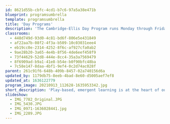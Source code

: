 ```yaml
---
id: 8621d55b-cbfc-4cd1-b7c6-97a5a38e471b
blueprint: programsumbrella
template: programsumbrella
title: 'Day Programs'
description: 'The Cambridge-Ellis Day Program runs Monday through Friday, from 8:30 a.m. until 3:00 p.m. (with an option for daily dismissal at noon). We serve toddlers and preschool age children in seven classrooms that are grouped according to development. The curriculum at Cambridge-Ellis School is designed to promote social and emotional, cognitive, and pre-literacy skills and to provide a foundation for the study of mathematics and science. We have great respect for children as thinkers and learners and value their contributions to joint investigations. We believe that children learn best through play, active participation and engagement with teachers, peers, and materials.'
classrooms:
  - 448d749d-93d0-4c81-bd6f-806e5e431849
  - af22aa7b-08f2-4f3a-b509-10c03031eee4
  - eb19cc0e-2314-4252-8f6c-af927cfa0ab2
  - 9ae28b20-3a65-4e4b-8f56-4de6eef458f9
  - 73f44629-52d8-444e-8cc4-35a3a7569479
  - 8f6909ad-b9a1-41e8-b54e-b0f90bfc48ba
  - 7c58e147-8daa-4bf1-9ef4-0c2d74ac028f
parent: 261c91f6-648b-409b-8457-02a740156d6a
updated_by: 1179db75-8eeb-4bad-8e60-d5005aef7ef8
updated_at: 1636122779
program_image: 20210913_112628-1635953342.jpg
short_description: 'Play-based, emergent learning is at the heart of our Day Program. We serve toddlers and preschool age children in seven classrooms that are grouped according to age and development.'
slideshow:
  - IMG_7782_Original.JPG
  - IMG_5430.JPG
  - IMG_0971-1636028441.jpg
  - IMG_2289.JPG
---
```

